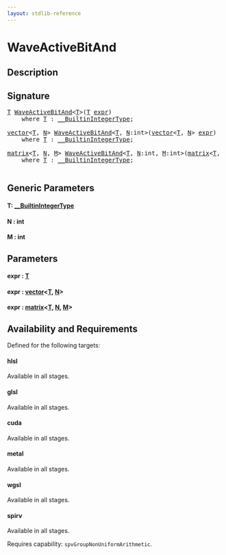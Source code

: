 ```yaml
---
layout: stdlib-reference
---
```


# WaveActiveBitAnd

## Description





## Signature 

<pre>
<a href="waveactivebitand-04ad.md#typeparam-T" class="code_type">T</a> <a href="waveactivebitand-04ad.md">WaveActiveBitAnd</a>&lt;<a href="waveactivebitand-04ad.md#typeparam-T" class="code_type">T</a>&gt;(<a href="waveactivebitand-04ad.md#typeparam-T" class="code_type">T</a> <a href="waveactivebitand-04ad.md#decl-expr" class="code_param">expr</a>)
    <span class='code_keyword'>where</span> <a href="waveactivebitand-04ad.md#typeparam-T" class="code_type">T</a> : <a href="../interfaces/0_builtinintegertype-029g/index.md" class="code_type">__BuiltinIntegerType</a>;

<a href="../types/vector/index.md" class="code_type">vector</a>&lt;<a href="waveactivebitand-04ad.md#typeparam-T" class="code_type">T</a>, <a href="waveactivebitand-04ad.md#decl-N" class="code_var">N</a>&gt; <a href="waveactivebitand-04ad.md">WaveActiveBitAnd</a>&lt;<a href="waveactivebitand-04ad.md#typeparam-T" class="code_type">T</a>, <a href="waveactivebitand-04ad.md#decl-N" class="code_var">N</a>:<span class="code_keyword">int</span>&gt;(<a href="../types/vector/index.md" class="code_type">vector</a>&lt;<a href="waveactivebitand-04ad.md#typeparam-T" class="code_type">T</a>, <a href="waveactivebitand-04ad.md#decl-N" class="code_var">N</a>&gt; <a href="waveactivebitand-04ad.md#decl-expr" class="code_param">expr</a>)
    <span class='code_keyword'>where</span> <a href="waveactivebitand-04ad.md#typeparam-T" class="code_type">T</a> : <a href="../interfaces/0_builtinintegertype-029g/index.md" class="code_type">__BuiltinIntegerType</a>;

<a href="../types/matrix/index.md" class="code_type">matrix</a>&lt;<a href="waveactivebitand-04ad.md#typeparam-T" class="code_type">T</a>, <a href="waveactivebitand-04ad.md#decl-N" class="code_var">N</a>, <a href="waveactivebitand-04ad.md#decl-M" class="code_var">M</a>&gt; <a href="waveactivebitand-04ad.md">WaveActiveBitAnd</a>&lt;<a href="waveactivebitand-04ad.md#typeparam-T" class="code_type">T</a>, <a href="waveactivebitand-04ad.md#decl-N" class="code_var">N</a>:<span class="code_keyword">int</span>, <a href="waveactivebitand-04ad.md#decl-M" class="code_var">M</a>:<span class="code_keyword">int</span>&gt;(<a href="../types/matrix/index.md" class="code_type">matrix</a>&lt;<a href="waveactivebitand-04ad.md#typeparam-T" class="code_type">T</a>, <a href="waveactivebitand-04ad.md#decl-N" class="code_var">N</a>, <a href="waveactivebitand-04ad.md#decl-M" class="code_var">M</a>&gt; <a href="waveactivebitand-04ad.md#decl-expr" class="code_param">expr</a>)
    <span class='code_keyword'>where</span> <a href="waveactivebitand-04ad.md#typeparam-T" class="code_type">T</a> : <a href="../interfaces/0_builtinintegertype-029g/index.md" class="code_type">__BuiltinIntegerType</a>;

</pre>

## Generic Parameters

####  <a id="typeparam-T"></a>T: [\_\_BuiltinIntegerType](../interfaces/0_builtinintegertype-029g/index.md)
####  <a id="decl-N"></a>N  : int
####  <a id="decl-M"></a>M  : int

## Parameters

####  <a id="decl-expr"></a>expr  : [T](waveactivebitand-04ad.md#typeparam-T)
####  <a id="decl-expr"></a>expr  : [vector](../types/vector/index.md)\<[T](../types/vector/index.md#typeparam-T), [N](../types/vector/index.md#decl-N)\>
####  <a id="decl-expr"></a>expr  : [matrix](../types/matrix/index.md)\<[T](../types/matrix/t-0.md), [N](../types/matrix/index.md#decl-N), [M](../types/matrix/index.md#decl-M)\>

## Availability and Requirements

Defined for the following targets:

#### hlsl
Available in all stages.

#### glsl
Available in all stages.

#### cuda
Available in all stages.

#### metal
Available in all stages.

#### wgsl
Available in all stages.

#### spirv
Available in all stages.

Requires capability: `spvGroupNonUniformArithmetic`.



<script>
// Fix .md links to .html when on ReadTheDocs
if (window.location.hostname.includes('readthedocs') || 
    window.location.hostname.includes('rtfd.io')) {
  document.addEventListener('DOMContentLoaded', function() {
    const links = document.querySelectorAll('a');
    links.forEach(link => {
      const href = link.getAttribute('href');
      if (href && href.includes('.md')) {
        // This regex will handle .md links with or without fragment identifiers or query parameters
        link.href = link.href.replace(/(.+)\.md(#[^?]*)?(\?.*)?$/, '$1.html$2$3');
      }
    });
  });
}
</script>
